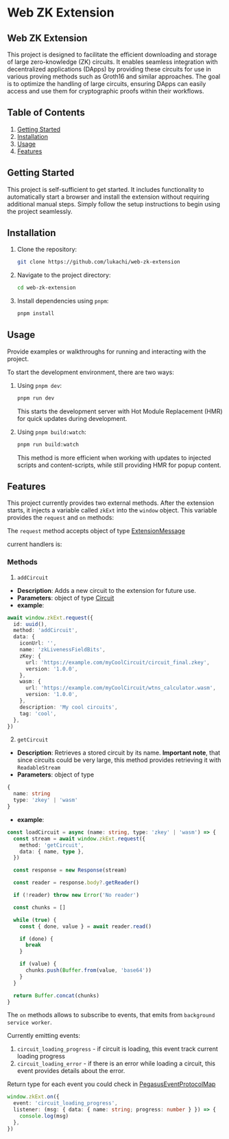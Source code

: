 # Web ZK Extension

## Web ZK Extension

This project is designed to facilitate the efficient downloading and storage of large zero-knowledge (ZK) circuits. It
enables seamless integration with decentralized applications (DApps) by providing these circuits for use in various
proving methods such as Groth16 and similar approaches. The goal is to optimize the handling of large circuits, ensuring
DApps can easily access and use them for cryptographic proofs within their workflows.

## Table of Contents

1. [Getting Started](#getting-started)
2. [Installation](#installation)
3. [Usage](#usage)
4. [Features](#features)

## Getting Started

This project is self-sufficient to get started. It includes functionality to automatically start a browser and install
the extension without requiring additional manual steps. Simply follow the setup instructions to begin using the project
seamlessly.

## Installation

1. Clone the repository:
   ```bash
   git clone https://github.com/lukachi/web-zk-extension
   ```
2. Navigate to the project directory:
   ```bash
   cd web-zk-extension
   ```
3. Install dependencies using `pnpm`:
   ```bash
   pnpm install
   ```

## Usage

Provide examples or walkthroughs for running and interacting with the project.

To start the development environment, there are two ways:

1. Using `pnpm dev`:
   ```bash
   pnpm run dev
   ```
   This starts the development server with Hot Module Replacement (HMR) for quick updates during development.

2. Using `pnpm build:watch`:
   ```bash
   pnpm run build:watch
   ```
   This method is more efficient when working with updates to injected scripts and content-scripts, while still
   providing HMR for popup content.

## Features

This project currently provides two external methods. After the extension starts, it injects a variable called `zkExt`
into the `window` object. This variable provides the `request` and `on` methods:

The `request` method accepts object of type [ExtensionMessage](./src/helpers/background.ts)

current handlers is:

### Methods

1. `addCircuit`
  - **Description**: Adds a new circuit to the extension for future use.
  - **Parameters**: object of type [Circuit](./src/store/modules/circuits.ts)
  - **example**:
```typescript
await window.zkExt.request({
  id: uuid(),
  method: 'addCircuit',
  data: {
    iconUrl: '',
    name: 'zkLivenessFieldBits',
    zKey: {
      url: 'https://example.com/myCoolCircuit/circuit_final.zkey',
      version: '1.0.0',
    },
    wasm: {
      url: 'https://example.com/myCoolCircuit/wtns_calculator.wasm',
      version: '1.0.0',
    },
    description: 'My cool circuits',
    tag: 'cool',
  },
})
```

2. `getCircuit`
  - **Description**: Retrieves a stored circuit by its name. **Important note**, that since circuits could be very large, this method provides retrieving it with `ReadableStream`
  - **Parameters**: object of type

```typescript
{
  name: string
  type: 'zkey' | 'wasm'
}
```
  - **example**:
```typescript
const loadCircuit = async (name: string, type: 'zkey' | 'wasm') => {
  const stream = await window.zkExt.request({
    method: 'getCircuit',
    data: { name, type },
  })

  const response = new Response(stream)

  const reader = response.body?.getReader()

  if (!reader) throw new Error('No reader')

  const chunks = []

  while (true) {
    const { done, value } = await reader.read()

    if (done) {
      break
    }

    if (value) {
      chunks.push(Buffer.from(value, 'base64'))
    }
  }

  return Buffer.concat(chunks)
}
```

The `on` methods allows to subscribe to events, that emits from `background service worker`.

Currently emitting events:
1. `circuit_loading_progress` - if circuit is loading, this event track current loading progress
2. `circuit_loading_error` - if there is an error while loading a circuit, this event provides details about the error.

Return type for each event you could check in [PegasusEventProtocolMap](./src/background.ts)

```typescript
window.zkExt.on({
  event: 'circuit_loading_progress',
  listener: (msg: { data: { name: string; progress: number } }) => {
    console.log(msg)
  },
})
```
